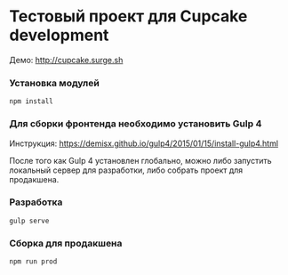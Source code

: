 # Тестовый проект для Cupcake development

 Демо: http://cupcake.surge.sh

### Установка модулей

`npm install`

### Для сборки фронтенда необходимо установить Gulp 4

Инструкция: https://demisx.github.io/gulp4/2015/01/15/install-gulp4.html

После того как Gulp 4 установлен глобально, можно либо запустить локальный сервер для разработки, либо собрать проект для продакшена.

### Разработка

`gulp serve`

### Сборка для продакшена

`npm run prod`